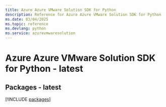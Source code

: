 ```yaml
---
title: Azure Azure VMware Solution SDK for Python
description: Reference for Azure Azure VMware Solution SDK for Python
ms.date: 03/04/2025
ms.topic: reference
ms.devlang: python
ms.service: azurevmwaresolution
---
```

# Azure Azure VMware Solution SDK for Python - latest
## Packages - latest
[!INCLUDE [packages](azure-vmware-solution-index.md)]
